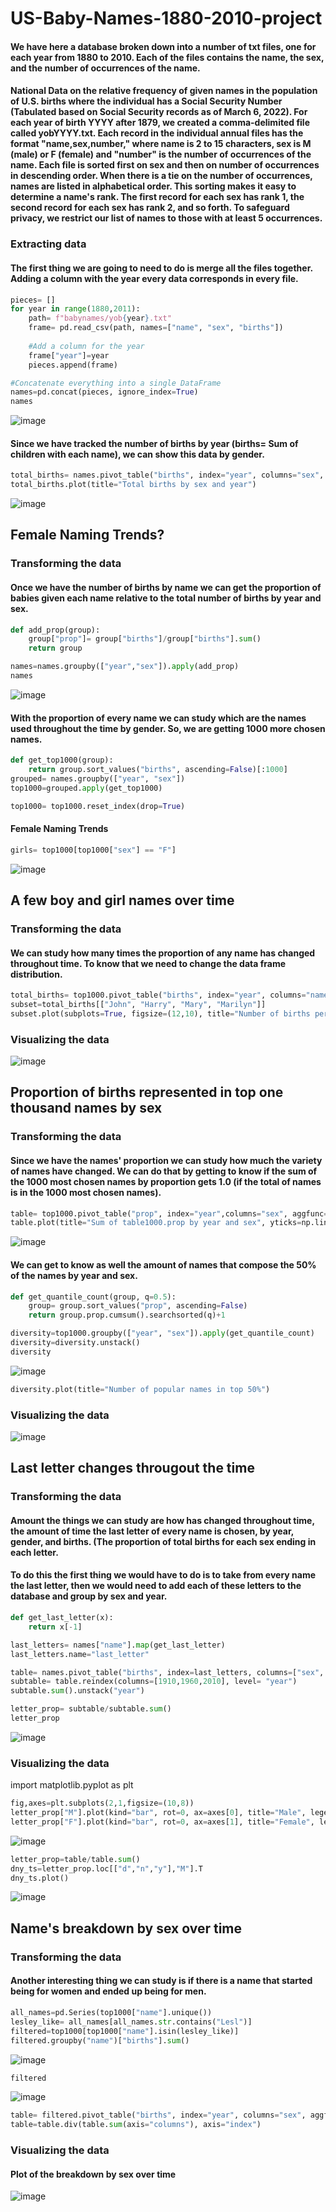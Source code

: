 # US-Baby-Names-1880-2010-project

#### We have here a database broken down into a number of txt files, one for each year from 1880 to 2010. Each of the files contains the name, the sex, and the number of occurrences of the name.

#### National Data on the relative frequency of given names in the population of U.S. births where the individual has a Social Security Number (Tabulated based on Social Security records as of March 6, 2022). For each year of birth YYYY after 1879, we created a comma-delimited file called yobYYYY.txt. Each record in the individual annual files has the format "name,sex,number," where name is 2 to 15 characters, sex is M (male) or F (female) and "number" is the number of occurrences of the name. Each file is sorted first on sex and then on number of occurrences in descending order. When there is a tie on the number of occurrences, names are listed in alphabetical order. This sorting makes it easy to determine a name's rank. The first record for each sex has rank 1, the second record for each sex has rank 2, and so forth. To safeguard privacy, we restrict our list of names to those with at least 5 occurrences.

### Extracting data

#### The first thing we are going to need to do is merge all the files together. Adding a column with the year every data corresponds in every file.

```python
pieces= []
for year in range(1880,2011):
    path= f"babynames/yob{year}.txt"
    frame= pd.read_csv(path, names=["name", "sex", "births"])
    
    #Add a column for the year
    frame["year"]=year
    pieces.append(frame)

#Concatenate everything into a single DataFrame
names=pd.concat(pieces, ignore_index=True)
names
```
![image](https://github.com/EduardoJMR/US-Baby-Names-1880-2010-project/blob/master/images/Capture.JPG)

#### Since we have tracked the number of births by year (births= Sum of children with each name), we can show this data by gender.

```python
total_births= names.pivot_table("births", index="year", columns="sex", aggfunc=sum)
total_births.plot(title="Total births by sex and year")
```
![image](https://github.com/EduardoJMR/US-Baby-Names-1880-2010-project/blob/master/images/Capture2.JPG)

## Female Naming Trends?

### Transforming the data

#### Once we have the number of births by name we can get the proportion of babies given each name relative to the total number of births by year and sex.

```python
def add_prop(group):
    group["prop"]= group["births"]/group["births"].sum()
    return group

names=names.groupby(["year","sex"]).apply(add_prop)
names
```
![image](https://github.com/EduardoJMR/US-Baby-Names-1880-2010-project/blob/master/images/Capture3.JPG)

#### With the proportion of every name we can study which are the names used throughout the time by gender. So, we are getting 1000 more chosen names.

```python
def get_top1000(group):
    return group.sort_values("births", ascending=False)[:1000]
grouped= names.groupby(["year", "sex"])
top1000=grouped.apply(get_top1000)

top1000= top1000.reset_index(drop=True)
```

#### Female Naming Trends

```python
girls= top1000[top1000["sex"] == "F"]
```
![image](https://github.com/EduardoJMR/US-Baby-Names-1880-2010-project/blob/master/images/Capture4.JPG)

## A few boy and girl names over time

### Transforming the data

#### We can study how many times the proportion of any name has changed throughout time. To know that we need to change the data frame distribution.

```python
total_births= top1000.pivot_table("births", index="year", columns="name", aggfunc=sum)
subset=total_births[["John", "Harry", "Mary", "Marilyn"]]
subset.plot(subplots=True, figsize=(12,10), title="Number of births per year")
```

### Visualizing the data

![image](https://github.com/EduardoJMR/US-Baby-Names-1880-2010-project/blob/master/images/Capture5.JPG)

## Proportion of births represented in top one thousand names by sex

### Transforming the data

#### Since we have the names' proportion we can study how much the variety of names have changed. We can do that by getting to know if the sum of the 1000 most chosen names by proportion gets 1.0 (if the total of names is in the 1000 most chosen names).

```python
table= top1000.pivot_table("prop", index="year",columns="sex", aggfunc=sum)
table.plot(title="Sum of table1000.prop by year and sex", yticks=np.linspace(0, 1.2,13))
```
![image](https://github.com/EduardoJMR/US-Baby-Names-1880-2010-project/blob/master/images/Capture6.JPG)

#### We can get to know as well the amount of names that compose the 50% of the names by year and sex.

```python
def get_quantile_count(group, q=0.5):
    group= group.sort_values("prop", ascending=False)
    return group.prop.cumsum().searchsorted(q)+1

diversity=top1000.groupby(["year", "sex"]).apply(get_quantile_count)
diversity=diversity.unstack()
diversity
```
![image](https://github.com/EduardoJMR/US-Baby-Names-1880-2010-project/blob/master/images/Capture7.JPG)

```python
diversity.plot(title="Number of popular names in top 50%")
```
### Visualizing the data
![image](https://github.com/EduardoJMR/US-Baby-Names-1880-2010-project/blob/master/images/Capture8.JPG)

## Last letter changes througout the time

### Transforming the data

#### Amount the things we can study are how has changed throughout time, the amount of time the last letter of every name is chosen, by year, gender, and births. (The proportion of total births for each sex ending in each letter.
#### To do this the first thing we would have to do is to take from every name the last letter, then we would need to add each of these letters to the database and group by sex and year.

```python
def get_last_letter(x):
    return x[-1]

last_letters= names["name"].map(get_last_letter)
last_letters.name="last_letter"

table= names.pivot_table("births", index=last_letters, columns=["sex", "year"], aggfunc=sum)
subtable= table.reindex(columns=[1910,1960,2010], level= "year")
subtable.sum().unstack("year")

letter_prop= subtable/subtable.sum()
letter_prop
```
![image](https://github.com/EduardoJMR/US-Baby-Names-1880-2010-project/blob/master/images/Capture9.JPG)

### Visualizing the data

import matplotlib.pyplot as plt

```python
fig,axes=plt.subplots(2,1,figsize=(10,8))
letter_prop["M"].plot(kind="bar", rot=0, ax=axes[0], title="Male", legend=True)
letter_prop["F"].plot(kind="bar", rot=0, ax=axes[1], title="Female", legend=False)
```
![image](https://github.com/EduardoJMR/US-Baby-Names-1880-2010-project/blob/master/images/Capture10.JPG)

```python
letter_prop=table/table.sum()
dny_ts=letter_prop.loc[["d","n","y"],"M"].T
dny_ts.plot()
```
![image](https://github.com/EduardoJMR/US-Baby-Names-1880-2010-project/blob/master/images/Capture11.JPG)

## Name's breakdown by sex over time

### Transforming the data

#### Another interesting thing we can study is if there is a name that started being for women and ended up being for men.

```python
all_names=pd.Series(top1000["name"].unique())
lesley_like= all_names[all_names.str.contains("Lesl")]
filtered=top1000[top1000["name"].isin(lesley_like)]
filtered.groupby("name")["births"].sum()
```
![image](https://github.com/EduardoJMR/US-Baby-Names-1880-2010-project/blob/master/images/Capture12.JPG)

```python
filtered
```
![image](https://github.com/EduardoJMR/US-Baby-Names-1880-2010-project/blob/master/images/Capture13.JPG)

```python
table= filtered.pivot_table("births", index="year", columns="sex", aggfunc="sum")
table=table.div(table.sum(axis="columns"), axis="index")
```

### Visualizing the data

#### Plot of the breakdown by sex over time

![image](https://github.com/EduardoJMR/US-Baby-Names-1880-2010-project/blob/master/images/Capture14.JPG)



